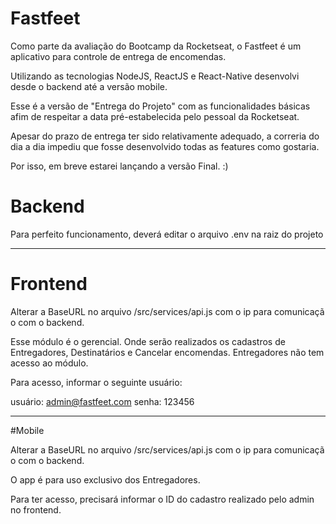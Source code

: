 
# Fastfeet

Como parte da avaliação do Bootcamp da Rocketseat, o Fastfeet é um aplicativo para controle de entrega de encomendas.

Utilizando as tecnologias NodeJS, ReactJS e React-Native desenvolvi desde o backend até a versão mobile.

Esse é a versão de "Entrega do Projeto" com as funcionalidades básicas afim de respeitar a data pré-estabelecida pelo pessoal da Rocketseat.

Apesar do prazo de entrega ter sido relativamente adequado, a correria do dia a dia impediu que fosse desenvolvido todas as features como gostaria.

Por isso, em breve estarei lançando a versão Final.  :)


# Backend

Para perfeito funcionamento, deverá editar o arquivo .env na raiz do projeto

------------------------------------------------------------------------------------------------------

# Frontend

Alterar a BaseURL no arquivo /src/services/api.js com o ip para comunicaçã
o com o backend.

Esse módulo é o gerencial. Onde serão realizados os cadastros de Entregadores, Destinatários e Cancelar encomendas. 
Entregadores não tem acesso ao módulo.

Para acesso, informar o seguinte usuário:

usuário: admin@fastfeet.com
senha: 123456

------------------------------------------------------------------------------------------------------

#Mobile

Alterar a BaseURL no arquivo /src/services/api.js com o ip para comunicaçã
o com o backend.

O app é para uso exclusivo dos Entregadores. 

Para ter acesso, precisará informar o ID do cadastro realizado pelo admin no frontend.


